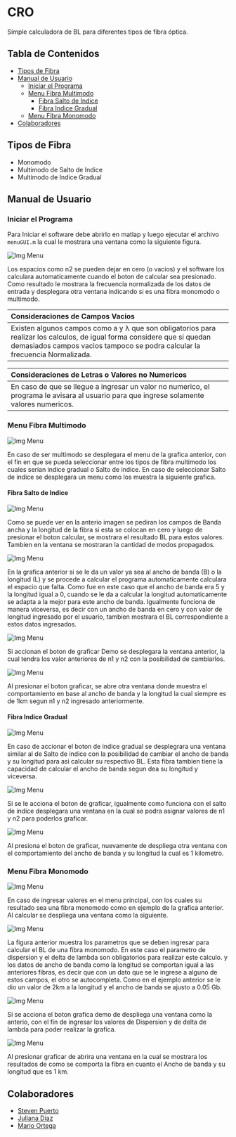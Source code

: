 # CRO #
Simple calculadora de BL para diferentes tipos de fibra óptica.

## Tabla de Contenidos ##
- [Tipos de Fibra](#tipos-de-fibra)
- [Manual de Usuario](#manual-de-usuario)
    * [Iniciar el Programa](#iniciar-el-programa)
    * [Menu Fibra Multimodo](#menu-fibra-multimodo)
        * [Fibra Salto de Indice](#fibra-salto-de-indice)
        * [Fibra Indice Gradual](#fibra-indice-gradual)
    * [Menu Fibra Monomodo](#menu-fibra-monomodo)
- [Colaboradores](#colaboradores)

## Tipos de Fibra ##
- Monomodo
- Multimodo de Salto de Indice
- Multimodo de Indice Gradual

## Manual de Usuario ##

### Iniciar el Programa ###

Para Iniciar el software debe abrirlo en matlap y luego ejecutar el archivo ```menuGUI.m```
la cual le mostrara una ventana como la siguiente figura.

![Img Menu](/imgreadme/menugui.PNG)

Los espacios como n2 se pueden dejar en cero (o vacios) y el software los calculara automaticamente
cuando el boton de calcular sea presionado. Como resultado le mostrara la frecuencia normalizada
de los datos de entrada y desplegara otra ventana indicando si es una fibra monomodo o multimodo.

  | Consideraciones de Campos Vacios |
  |:-------|
  | Existen algunos campos como a y λ que son obligatorios para realizar los calculos, de igual forma considere que si quedan demasiados campos vacios tampoco se podra calcular la frecuencia Normalizada. |

  | Consideraciones de Letras o Valores no Numericos |
  |:-------|
  | En caso de que se llegue a ingresar un valor no numerico, el programa le avisara al usuario para que ingrese solamente valores numericos. |

### Menu Fibra Multimodo ###

![Img Menu](/imgreadme/menuMultimodo.PNG)

En caso de ser multimodo se desplegara el menu de la grafica anterior, con el fin en que se pueda seleccionar entre los tipos de fibra multimodo los cuales serian indice gradual o Salto de indice. En caso de seleccionar Salto de indice se desplegara un menu como los muestra la siguiente grafica.

#### Fibra Salto de Indice ####

![Img Menu](/imgreadme/saltodeindice.PNG)

Como se puede ver en la anterio imagen se pediran los campos de Banda ancha y la longitud de la fibra si esta se colocan en cero y luego de 
presionar el boton calcular, se mostrara el resultado BL para estos valores. Tambien en la ventana se mostraran la cantidad de modos propagados.

![Img Menu](/imgreadme/saltodeindice2.PNG)

En la grafica anterior si se le da un valor ya sea al ancho de banda (B) o la longitud (L) y se procede a calcular el programa automaticamente
calculara el espacio que falta. Como fue en este caso que el ancho de banda era 5 y la longitud igual a 0, cuando se le da a calcular la longitud
automaticamente se adapta a la mejor para este ancho de banda. Igualmente funciona de manera viceversa, es decir con un ancho de banda en cero y con valor de longitud ingresado por el usuario,
tambien mostrara el BL correspondiente a estos datos ingresados.

![Img Menu](/imgreadme/saltodeindice3.PNG)

Si accionan el boton de graficar Demo se desplegara la ventana anterior, la cual tendra los valor anteriores de n1 y n2 con la posibilidad de cambiarlos.

![Img Menu](/imgreadme/saltodeindice4.PNG)

Al presionar el boton graficar, se abre otra ventana donde muestra el comportamiento en base al ancho de banda y la longitud la cual siempre es de 1km segun n1 y n2 ingresado anteriormente.

#### Fibra Indice Gradual ####

![Img Menu](/imgreadme/indicegradual1.PNG)

En caso de accionar el boton de indice gradual se desplegrara una ventana similar al de Salto de indice con la posibilidad de cambiar el ancho de banda y su longitud para asi calcular su respectivo BL.
Esta fibra tambien tiene la capacidad de calcular el ancho de banda segun dea su longitud y viceversa.

![Img Menu](/imgreadme/indicegradual2.PNG)

Si se le acciona el boton de graficar, igualmente como funciona con el salto de indice desplegara una ventana en la cual se podra asignar valores de n1 y n2 para poderlos graficar.

![Img Menu](/imgreadme/indicegradual3.PNG)

Al presiona el boton de graficar, nuevamente de despliega otra ventana con el comportamiento del ancho de banda y su longitud la cual es 1 kilometro.

### Menu Fibra Monomodo ###

![Img Menu](/imgreadme/menuguimono.PNG)

En caso de ingresar valores en el menu principal, con los cuales su resultado sea una fibra monomodo como en ejemplo de la grafica anterior. Al calcular se despliega una ventana como la siguiente.

![Img Menu](/imgreadme/monomodo1.PNG)

La figura anterior muestra los parametros que se deben ingresar para calcular el BL de una fibra monomodo. En este caso el parametro de dispersion y el delta de lambda son obligatorios para realizar este calculo.
y los datos de ancho de banda como la longitud se comportan igual a las anteriores fibras, es decir que con un dato que se le ingrese a alguno de estos campos, el otro se autocompleta. Como en el ejemplo anterior se le dio un valor de 2km a la longitud y el ancho de banda  se ajusto a 0.05 Gb. 

![Img Menu](/imgreadme/monomodo2.PNG)

Si se acciona el boton grafica demo de despliega una ventana como la anterio, con el fin de ingresar los valores de Dispersion y de delta de lambda para poder realizar la grafica.

![Img Menu](/imgreadme/monomodo3.PNG)

Al presionar graficar de abrira una ventana en la cual se mostrara los resultados de como se comporta la fibra en cuanto el Ancho de banda y su longitud que es 1 km.

## Colaboradores ##
- [Steven Puerto](https://github.com/stevenn2012)
- [Juliana Diaz](https://github.com/julidr)
- [Mario Ortega](https://github.com/bellyoz)

